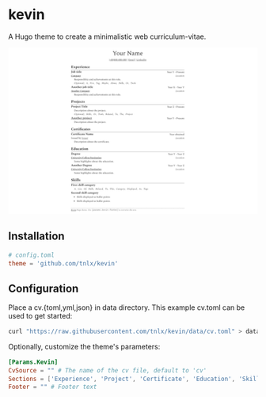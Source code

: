 # kevin

A Hugo theme to create a minimalistic web curriculum-vitae.

![screenshot](screenshot.png)

## Installation

```toml
# config.toml
theme = 'github.com/tnlx/kevin'
```

## Configuration

Place a cv.{toml,yml,json} in data directory. This example cv.toml can be used to get started:

```sh
curl "https://raw.githubusercontent.com/tnlx/kevin/data/cv.toml" > data/cv.toml
```

Optionally, customize the theme's parameters:

```toml
[Params.Kevin]
CvSource = "" # The name of the cv file, default to 'cv'
Sections = ['Experience', 'Project', 'Certificate', 'Education', 'Skill'] # Section names and order
Footer = "" # Footer text
```